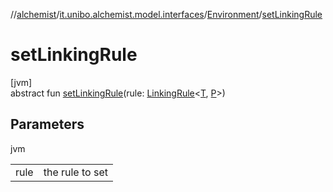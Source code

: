 //[alchemist](../../../index.md)/[it.unibo.alchemist.model.interfaces](../index.md)/[Environment](index.md)/[setLinkingRule](set-linking-rule.md)

# setLinkingRule

[jvm]\
abstract fun [setLinkingRule](set-linking-rule.md)(rule: [LinkingRule](../-linking-rule/index.md)<[T](../../it.unibo.alchemist.boundary.interfaces/-output-monitor/index.md), [P](../../it.unibo.alchemist.boundary.interfaces/-output-monitor/index.md)>)

## Parameters

jvm

| | |
|---|---|
| rule | the rule to set |
